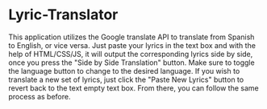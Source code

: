 # Lyric-Translator

This application utilizes the Google translate API to translate from Spanish to English, or vice versa. Just paste your lyrics in the text box and with the help of HTML/CSS/JS, it will output the corresponding lyrics side by side, once you press the "Side by Side Translation" button. Make sure to toggle the language button to change to the desired language. If you wish to translate a new set of lyrics, just click the "Paste New Lyrics" button to revert back to the text empty text box. From there, you can follow the same process as before. 

